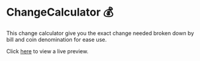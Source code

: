 # ChangeCalculator 💰

This change calculator give you the exact change needed broken down by bill and coin denomination for ease use.

Click [here](https://trankerry.github.io/WEB102-ChangeCalculator/) to view a live preview.
